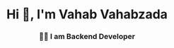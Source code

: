 <h1 align="center">Hi 👋, I'm Vahab Vahabzada</h1>
<h3 align="center">👨‍💻 I am Backend Developer</h3>

